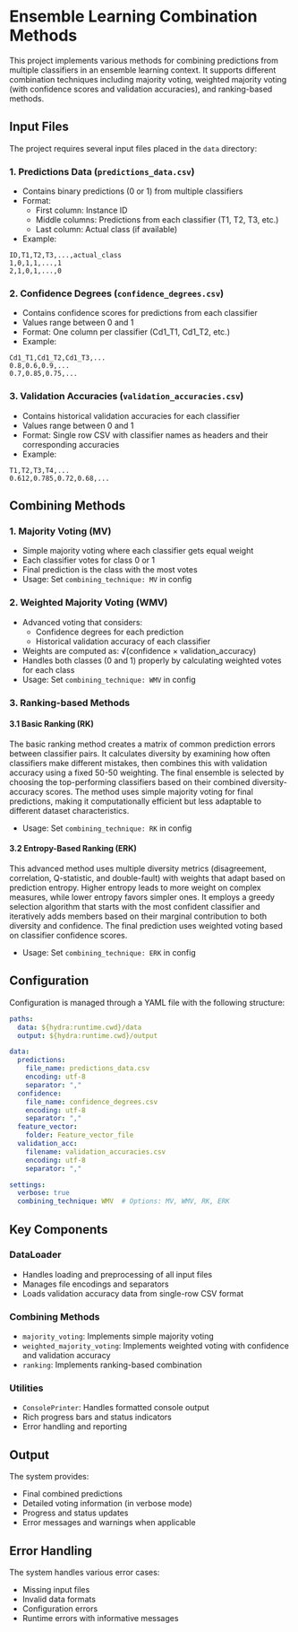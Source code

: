 # Ensemble Learning Combination Methods

This project implements various methods for combining predictions from multiple classifiers in an ensemble learning context. It supports different combination techniques including majority voting, weighted majority voting (with confidence scores and validation accuracies), and ranking-based methods.

## Input Files

The project requires several input files placed in the `data` directory:

### 1. Predictions Data (`predictions_data.csv`)
- Contains binary predictions (0 or 1) from multiple classifiers
- Format:
  - First column: Instance ID
  - Middle columns: Predictions from each classifier (T1, T2, T3, etc.)
  - Last column: Actual class (if available)
- Example:
```
ID,T1,T2,T3,...,actual_class
1,0,1,1,...,1
2,1,0,1,...,0
```

### 2. Confidence Degrees (`confidence_degrees.csv`)
- Contains confidence scores for predictions from each classifier
- Values range between 0 and 1
- Format: One column per classifier (Cd1_T1, Cd1_T2, etc.)
- Example:
```
Cd1_T1,Cd1_T2,Cd1_T3,...
0.8,0.6,0.9,...
0.7,0.85,0.75,...
```

### 3. Validation Accuracies (`validation_accuracies.csv`)
- Contains historical validation accuracies for each classifier
- Values range between 0 and 1
- Format: Single row CSV with classifier names as headers and their corresponding accuracies
- Example:
```
T1,T2,T3,T4,...
0.612,0.785,0.72,0.68,...
```

## Combining Methods

### 1. Majority Voting (MV)
- Simple majority voting where each classifier gets equal weight
- Each classifier votes for class 0 or 1
- Final prediction is the class with the most votes
- Usage: Set `combining_technique: MV` in config

### 2. Weighted Majority Voting (WMV)
- Advanced voting that considers:
  - Confidence degrees for each prediction
  - Historical validation accuracy of each classifier
- Weights are computed as: √(confidence × validation_accuracy)
- Handles both classes (0 and 1) properly by calculating weighted votes for each class
- Usage: Set `combining_technique: WMV` in config

### 3. Ranking-based Methods

#### 3.1 Basic Ranking (RK)
The basic ranking method creates a matrix of common prediction errors between classifier pairs. It calculates diversity by examining how often classifiers make different mistakes, then combines this with validation accuracy using a fixed 50-50 weighting. The final ensemble is selected by choosing the top-performing classifiers based on their combined diversity-accuracy scores. The method uses simple majority voting for final predictions, making it computationally efficient but less adaptable to different dataset characteristics.
- Usage: Set `combining_technique: RK` in config

#### 3.2 Entropy-Based Ranking (ERK)
This advanced method uses multiple diversity metrics (disagreement, correlation, Q-statistic, and double-fault) with weights that adapt based on prediction entropy. Higher entropy leads to more weight on complex measures, while lower entropy favors simpler ones. It employs a greedy selection algorithm that starts with the most confident classifier and iteratively adds members based on their marginal contribution to both diversity and confidence. The final prediction uses weighted voting based on classifier confidence scores.
- Usage: Set `combining_technique: ERK` in config

## Configuration

Configuration is managed through a YAML file with the following structure:
```yaml
paths:
  data: ${hydra:runtime.cwd}/data
  output: ${hydra:runtime.cwd}/output

data:
  predictions:
    file_name: predictions_data.csv
    encoding: utf-8
    separator: ","
  confidence:
    file_name: confidence_degrees.csv
    encoding: utf-8
    separator: ","
  feature_vector:
    folder: Feature_vector_file
  validation_acc:
    filename: validation_accuracies.csv
    encoding: utf-8
    separator: ","

settings:
  verbose: true
  combining_technique: WMV  # Options: MV, WMV, RK, ERK
```

## Key Components

### DataLoader
- Handles loading and preprocessing of all input files
- Manages file encodings and separators
- Loads validation accuracy data from single-row CSV format

### Combining Methods
- `majority_voting`: Implements simple majority voting
- `weighted_majority_voting`: Implements weighted voting with confidence and validation accuracy
- `ranking`: Implements ranking-based combination

### Utilities
- `ConsolePrinter`: Handles formatted console output
- Rich progress bars and status indicators
- Error handling and reporting

## Output

The system provides:
- Final combined predictions
- Detailed voting information (in verbose mode)
- Progress and status updates
- Error messages and warnings when applicable

## Error Handling

The system handles various error cases:
- Missing input files
- Invalid data formats
- Configuration errors
- Runtime errors with informative messages